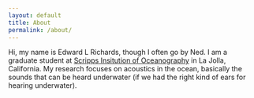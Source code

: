 ```yaml
---
layout: default
title: About
permalink: /about/
---
```


Hi, my name is Edward L Richards, though I often go by Ned. I am a graduate
student at [Scripps Insitution of Oceanography](http://scripps.ucsd.edu) in
La Jolla, California. My research focuses on acoustics in the ocean, basically
the sounds that can be heard underwater (if we had the right kind of ears for
hearing underwater).
